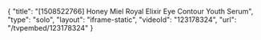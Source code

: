 {
    "title": "[1508522766] Honey Miel Royal Elixir Eye Contour Youth Serum",
    "type": "solo",
    "layout": "iframe-static",
    "videoId": "123178324",
    "url": "\/tvpembed\/123178324"
}